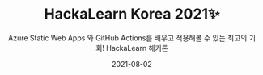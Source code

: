 ---
title: HackaLearn Korea 2021✨
subtitle: Azure Static Web Apps 와 GitHub Actions를 배우고 적용해볼 수 있는 최고의 기회! HackaLearn 해커톤
layout: default
modal-id: 7
date: 2021-08-02
img: hackalearn.png
thumbnail: hackalearn.png
alt: image-alt
project-date: August 2021
info: 2021/08/02 ~ 2021/08/15
category: workshops
description: |
    HackaLearn은 Hackathon + Learn의 합성어로 주어진 기간 안에 관련 지식을 직접 배워서 해커톤에 적용하는 이벤트입니다. 이번 HackaLearn 이벤트의 주제는 바로 애저 정적 웹 앱(Azure Static Web Apps)과 깃헙 액션(GitHub Actions)입니다. 2주간 공부하고 직접 웹 애플리케이션을 만들어 보는 HackaLearn 이벤트! 멋진 애플리케이션을 만들어 보세요! 푸짐한 상품이 기다립니다.
---